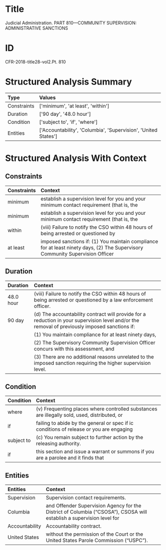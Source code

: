 # Title

 Judicial Administration. PART 810—COMMUNITY SUPERVISION: ADMINISTRATIVE SANCTIONS


# ID

 CFR-2018-title28-vol2.Pt. 810


# Structured Analysis Summary

| Type        | Values                                                         |
|:------------|:---------------------------------------------------------------|
| Constraints | ['minimum', 'at least', 'within']                              |
| Duration    | ['90 day', '48.0 hour']                                        |
| Condition   | ['subject to', 'if', 'where']                                  |
| Entities    | ['Accountability', 'Columbia', 'Supervision', 'United States'] |


# Structured Analysis With Context

 


## Constraints

| Constraints   | Context                                                                                                                       |
|:--------------|:------------------------------------------------------------------------------------------------------------------------------|
| minimum       | establish a supervision level for you and your minimum  contact requirement (that is, the                                     |
| minimum       | establish a supervision level for you and your minimum  contact requirement (that is, the                                     |
| within        | (viii) Failure to notify the CSO  within 48 hours of being arrested or questioned by                                          |
| at least      | imposed sanctions if: (1) You maintain compliance for at least ninety days, (2) The Supervisory Community Supervision Officer |


## Duration

| Duration   | Context                                                                                                                                       |
|:-----------|:----------------------------------------------------------------------------------------------------------------------------------------------|
| 48.0 hour  | (viii) Failure to notify the CSO within 48 hours of being arrested or questioned by a law enforcement officer.                                |
| 90 day     | (d) The accountability contract will provide for a reduction in your supervision level and/or the removal of previously imposed sanctions if: |
|            |           (1) You maintain compliance for at least ninety days,                                                                               |
|            |           (2) The Supervisory Community Supervision Officer concurs with this assessment, and                                                 |
|            |           (3) There are no additional reasons unrelated to the imposed sanction requiring the higher supervision level.                       |


## Condition

| Condition   | Context                                                                                       |
|:------------|:----------------------------------------------------------------------------------------------|
| where       | (v) Frequenting places  where controlled substances are illegally sold, used, distributed, or |
| if          | failing to abide by the general or spec if ic conditions of release or you are engaging       |
| subject to  | (c) You remain  subject to  further action by the releasing authority.                        |
| if          | this section and issue a warrant or summons if you are a parolee and it finds that            |


## Entities

| Entities       | Context                                                                                                                          |
|:---------------|:---------------------------------------------------------------------------------------------------------------------------------|
| Supervision    | Supervision  contact requirements.                                                                                               |
| Columbia       | and Offender Supervision Agency for the District of Columbia (&#8220;CSOSA&#8221;), CSOSA will establish a supervision level for |
| Accountability | Accountability  contract.                                                                                                        |
| United States  | without the permission of the Court or the United States  Parole Commission (&#8220;USPC&#8221;).                                |


